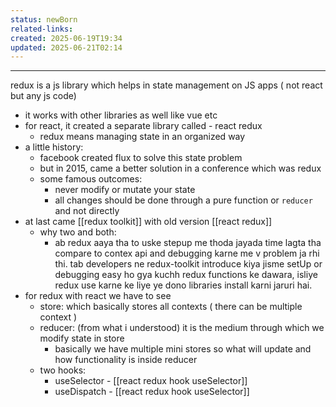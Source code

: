 ```yaml
---
status: newBorn
related-links: 
created: 2025-06-19T19:34
updated: 2025-06-21T02:14
---
```

---

redux is a js library which helps in state management on JS apps ( not react but any js code)
- it works with other libraries as well like vue etc
- for react, it created a separate library called - react redux
	- redux means managing state in an organized way
- a little history:
	- facebook created flux to solve this state problem
	- but in 2015, came a better solution in a conference which was redux
	- some famous outcomes:
		- never modify or mutate your state
		- all changes should be done through a pure function or `reducer` and not directly
- at last came [[redux toolkit]] with old version [[react redux]]
	- why two and both:
		- ab redux aaya tha to uske stepup me thoda jayada time lagta tha compare to contex api and debugging karne me v problem ja rhi thi. tab developers ne redux-toolkit introduce kiya jisme setUp or debugging easy ho gya kuchh redux functions ke dawara, isliye redux use karne ke liye ye dono libraries install karni jaruri hai.
- for redux with react we have to see
	- store: which basically stores all contexts ( there can be multiple context ) 
	- reducer: (from what i understood) it is the medium through which we modify state in store
		- basically we have multiple mini stores so what will update and how functionality is inside reducer
	- two hooks:
		- useSelector - [[react redux hook useSelector]]
		- useDispatch - [[react redux hook useSelector]]

